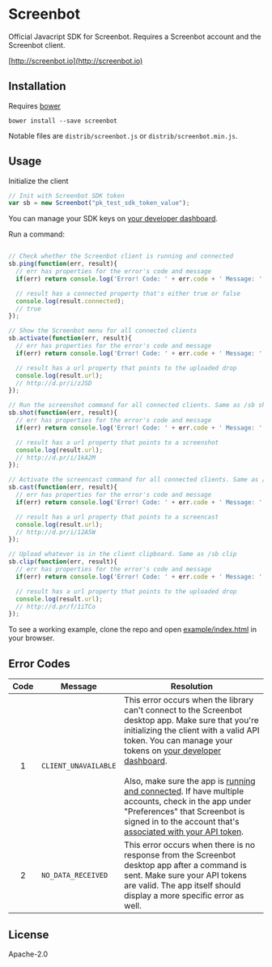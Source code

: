 # Screenbot

Official Javacript SDK for Screenbot. Requires a Screenbot account and the Screenbot client.

[http://screenbot.io](http://screenbot.io)

## Installation

Requires [bower](http://bower.io)

`bower install --save screenbot`

Notable files are `distrib/screenbot.js` or `distrib/screenbot.min.js`.

## Usage

Initialize the client

```javascript
// Init with Screenbot SDK token
var sb = new Screenbot("pk_test_sdk_token_value");
```

You can manage your SDK keys on [your developer dashboard](https://app.screenbot.io/dashboard).

Run a command:

```javascript

// Check whether the Screenbot client is running and connected
sb.ping(function(err, result){
  // err has properties for the error's code and message
  if(err) return console.log('Error! Code: ' + err.code + ' Message: ' + err.message);

  // result has a connected property that's either true or false
  console.log(result.connected);
  // true
});

// Show the Screenbot menu for all connected clients
sb.activate(function(err, result){
  // err has properties for the error's code and message
  if(err) return console.log('Error! Code: ' + err.code + ' Message: ' + err.message);

  // result has a url property that points to the uploaded drop
  console.log(result.url);
  // http://d.pr/i/zJSD
});

// Run the screenshot command for all connected clients. Same as /sb shot
sb.shot(function(err, result){
  // err has properties for the error's code and message
  if(err) return console.log('Error! Code: ' + err.code + ' Message: ' + err.message);

  // result has a url property that points to a screenshot
  console.log(result.url);
  // http://d.pr/i/1kA2M
});

// Activate the screencast command for all connected clients. Same as /sb cast
sb.cast(function(err, result){
  // err has properties for the error's code and message
  if(err) return console.log('Error! Code: ' + err.code + ' Message: ' + err.message);

  // result has a url property that points to a screencast
  console.log(result.url);
  // http://d.pr/i/12A5W
});

// Upload whatever is in the client clipboard. Same as /sb clip
sb.clip(function(err, result){
  // err has properties for the error's code and message
  if(err) return console.log('Error! Code: ' + err.code + ' Message: ' + err.message);

  // result has a url property that points to the uploaded drop
  console.log(result.url);
  // http://d.pr/f/1iTCo
});

```

To see a working example, clone the repo and open [example/index.html](https://github.com/Droplr/screenbot-js/blob/master/example/index.html) in your browser.

## Error Codes

|Code|Message|Resolution|
|:--:|------|----------|
|1|`CLIENT_UNAVAILABLE`|This error occurs when the library can't connect to the Screenbot desktop app. Make sure that you're initializing the client with a valid API token. You can manage your tokens on [your developer dashboard](https://app.screenbot.io/dashboard).<br><br>Also, make sure the app is [running and connected](http://d.pr/i/BZHN). If have multiple accounts, check in the app under "Preferences" that Screenbot is signed in to the account that's [associated with your API token](http://d.pr/i/17UoA).|
|2|`NO_DATA_RECEIVED`|This error occurs when there is no response from the Screenbot desktop app after a command is sent. Make sure your API tokens are valid. The app itself should display a more specific error as well.|

## License

Apache-2.0
